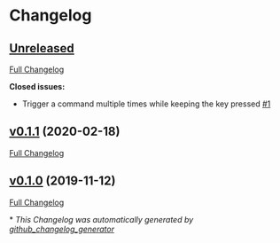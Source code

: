 # Changelog

## [Unreleased](https://github.com/iberianpig/fusuma-plugin-keypress/tree/HEAD)

[Full Changelog](https://github.com/iberianpig/fusuma-plugin-keypress/compare/v0.1.1...HEAD)

**Closed issues:**

- Trigger a command multiple times while keeping the key pressed [\#1](https://github.com/iberianpig/fusuma-plugin-keypress/issues/1)

## [v0.1.1](https://github.com/iberianpig/fusuma-plugin-keypress/tree/v0.1.1) (2020-02-18)

[Full Changelog](https://github.com/iberianpig/fusuma-plugin-keypress/compare/v0.1.0...v0.1.1)

## [v0.1.0](https://github.com/iberianpig/fusuma-plugin-keypress/tree/v0.1.0) (2019-11-12)

[Full Changelog](https://github.com/iberianpig/fusuma-plugin-keypress/compare/fb8d8ccfc3828e487607706335f670ae5392f08d...v0.1.0)



\* *This Changelog was automatically generated by [github_changelog_generator](https://github.com/github-changelog-generator/github-changelog-generator)*
